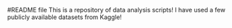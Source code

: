 #README file
This is a repository of data analysis scripts!
I have used a few publicly available datasets from Kaggle!